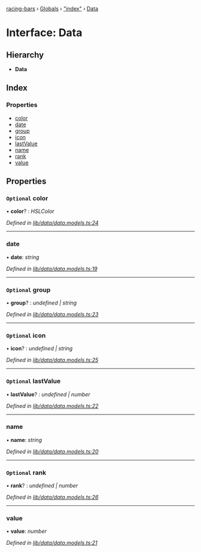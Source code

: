 [racing-bars](../README.md) › [Globals](../globals.md) › ["index"](../modules/_index_.md) › [Data](_index_.data.md)

# Interface: Data

## Hierarchy

* **Data**

## Index

### Properties

* [color](_index_.data.md#optional-color)
* [date](_index_.data.md#date)
* [group](_index_.data.md#optional-group)
* [icon](_index_.data.md#optional-icon)
* [lastValue](_index_.data.md#optional-lastvalue)
* [name](_index_.data.md#name)
* [rank](_index_.data.md#optional-rank)
* [value](_index_.data.md#value)

## Properties

### `Optional` color

• **color**? : *HSLColor*

*Defined in [lib/data/data.models.ts:24](https://github.com/hatemhosny/racing-bars-history/blob/4bb04c0/src/lib/data/data.models.ts#L24)*

___

###  date

• **date**: *string*

*Defined in [lib/data/data.models.ts:19](https://github.com/hatemhosny/racing-bars-history/blob/4bb04c0/src/lib/data/data.models.ts#L19)*

___

### `Optional` group

• **group**? : *undefined | string*

*Defined in [lib/data/data.models.ts:23](https://github.com/hatemhosny/racing-bars-history/blob/4bb04c0/src/lib/data/data.models.ts#L23)*

___

### `Optional` icon

• **icon**? : *undefined | string*

*Defined in [lib/data/data.models.ts:25](https://github.com/hatemhosny/racing-bars-history/blob/4bb04c0/src/lib/data/data.models.ts#L25)*

___

### `Optional` lastValue

• **lastValue**? : *undefined | number*

*Defined in [lib/data/data.models.ts:22](https://github.com/hatemhosny/racing-bars-history/blob/4bb04c0/src/lib/data/data.models.ts#L22)*

___

###  name

• **name**: *string*

*Defined in [lib/data/data.models.ts:20](https://github.com/hatemhosny/racing-bars-history/blob/4bb04c0/src/lib/data/data.models.ts#L20)*

___

### `Optional` rank

• **rank**? : *undefined | number*

*Defined in [lib/data/data.models.ts:26](https://github.com/hatemhosny/racing-bars-history/blob/4bb04c0/src/lib/data/data.models.ts#L26)*

___

###  value

• **value**: *number*

*Defined in [lib/data/data.models.ts:21](https://github.com/hatemhosny/racing-bars-history/blob/4bb04c0/src/lib/data/data.models.ts#L21)*
